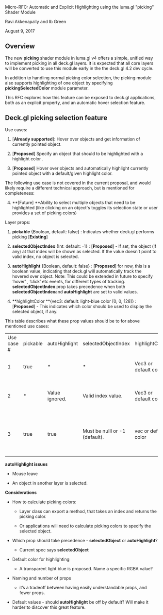 Micro-RFC: Automatic and Explicit Highlighting using the luma.gl "picking" Shader Module

Ravi Akkenapally and Ib Green

August 9, 2017

## Overview

The new **picking** shader module in luma.gl v4 offers a simple, unified way to implement picking in all deck.gl layers. It is expected that all core layers will be converted to use this module early in the the deck.gl 4.2 dev cycle. 

In addition to handling normal picking color selection, the picking module also supports highlighting of one object by specifying  **pickingSelectedColor** module parameter.

This RFC explores how this feature can be exposed to deck.gl applications, both as an explicit property, and an automatic hover selection feature.

## Deck.gl picking selection feature

Use cases:

1. [**Already supported**]: Hover over objects and get information of currently pointed object. 

2. [**Proposed**] Specify an object that should to be highlighted with a highlight color .

3. [**Proposed**] Hover over objects and automatically highlight currently pointed object with a default/given highlight color. 

The following use case is not covered in the current proposal, and would likely require a different technical approach, but is mentioned for completeness:

4. **[Future] **Ability to select multiple objects that need to be highlighted (like clicking on an object's toggles its selection state or user provides a set of picking colors)

Layer props:

1. **pickable** {Boolean, default: false} : Indicates whether deck.gl performs picking [**Existing**]

2. **selectedObjectIndex** {Int: default: -1} : [**Proposed**] - If set, the object (if any) at that index will be shown as selected. If the value doesn’t point to valid index, no object is selected.

3. **autoHighlight** {Boolean, default: false} : [**Proposed**] for now, this is a boolean value, indicating that deck.gl will automatically track the hovered over object. Note: This could be extended in future to specify ‘hover’ , ‘click’ etc events, for different types of tracking. **selectedObjectIndex** prop takes precedence when both **selectedObjectIndex**and **autoHighlight** are set to valid values.

4. **highlightColor **{vec3: default: light-blue color [0, 0, 128]} : [**Proposed**] - This indicates which color should be used to display the selected object, if any.


This table describes what these prop values should be to for above mentioned use cases:

<table>
  <tr>
    <td>Use case #</td>
    <td>pickable</td>
    <td>autoHighlight</td>
    <td>selectedObjectIndex
</td>
    <td>highlightColor </td>
    <td>Implementation notes</td>
  </tr>
  <tr>
    <td>1</td>
    <td>true</td>
    <td>*</td>
    <td>*</td>
    <td>Vec3 or default color </td>
    <td>- Render to FBO and perform readPixels to obtain current object details.</td>
  </tr>
  <tr>
    <td>2</td>
    <td>*</td>
    <td>Value ignored.</td>
    <td>Valid index value.</td>
    <td>Vec3 or default colo</td>
    <td>- Retrieve objects picking color at ‘selectedObjectIndex’, pass it to picking shader module.</td>
  </tr>
  <tr>
    <td>3</td>
    <td>true</td>
    <td>true</td>
    <td>Must be nulll or -1 (default).</td>
    <td>vec or default color</td>
    <td>- Render to FBO and perform readPixels to obtain current object details. Pass its picking color to picking shader module.</td>
  </tr>
</table>


**autoHighlight issues**

* Mouse leave

* An object in another layer is selected.

**Considerations**

* How to calculate picking colors:

    * Layer class can export a method, that takes an index and returns the picking color.

    * Or applications will need to calculate picking colors to specify the selected object.

* Which prop should take precedence - **selectedObject** or **autoHighlight**?

    * Current spec says **selectedObject**

* Default color for highlighting

    * A transparent light blue is proposed. Name a specific RGBA value?

* Naming and number of props

    *  it’s a tradeoff between having easily understandable props, and fewer props.

* Default values - should **autoHighlight** be off by default? Will make it harder to discover this great feature.
